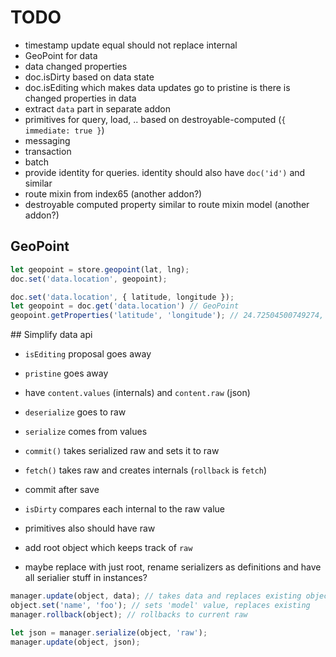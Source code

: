 # TODO

* timestamp update equal should not replace internal
* GeoPoint for data
* data changed properties
* doc.isDirty based on data state
* doc.isEditing which makes data updates go to pristine is there is changed properties in data
* extract `data` part in separate addon
* primitives for query, load, .. based on destroyable-computed (`{ immediate: true }`)
* messaging
* transaction
* batch
* provide identity for queries. identity should also have `doc('id')` and similar
* route mixin from index65 (another addon?)
* destroyable computed property similar to route mixin model (another addon?)

## GeoPoint

``` javascript
let geopoint = store.geopoint(lat, lng);
doc.set('data.location', geopoint);
```

``` javascript
doc.set('data.location', { latitude, longitude });
let geopoint = doc.get('data.location') // GeoPoint
geopoint.getProperties('latitude', 'longitude'); // 24.72504500749274, 58.74554729994484
```

## Simplify data api

* `isEditing` proposal goes away
* `pristine` goes away
* have `content.values` (internals) and `content.raw` (json)
* `deserialize` goes to raw
* `serialize` comes from values
* `commit()` takes serialized raw and sets it to raw
* `fetch()` takes raw and creates internals (`rollback` is `fetch`)
* commit after save
* `isDirty` compares each internal to the raw value
* primitives also should have raw

* add root object which keeps track of `raw`
* maybe replace with just root, rename serializers as definitions and have all serialier stuff in instances?

``` javascript
manager.update(object, data); // takes data and replaces existing objects
object.set('name', 'foo'); // sets 'model' value, replaces existing
manager.rollback(object); // rollbacks to current raw
```

``` javascript
let json = manager.serialize(object, 'raw');
manager.update(object, json);
```
